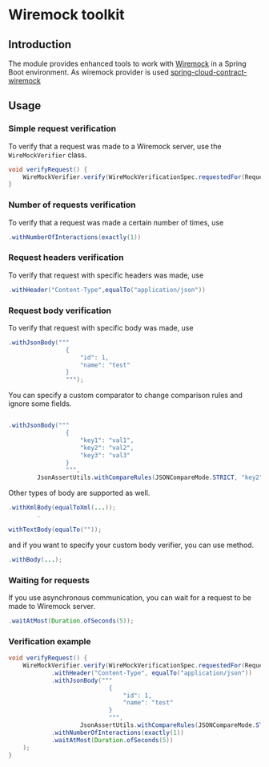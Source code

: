 # Wiremock toolkit

## Introduction

The module provides enhanced tools to work with [Wiremock](http://wiremock.org/) in a Spring Boot environment.
As wiremock provider is
used [spring-cloud-contract-wiremock](http://cloud.spring.io/spring-cloud-contract/spring-cloud-contract.html#_spring_cloud_contract_wiremock)

## Usage

### Simple request verification

To verify that a request was made to a Wiremock server, use the `WireMockVerifier` class.

```java
void verifyRequest() {
    WireMockVerifier.verify(WireMockVerificationSpec.requestedFor(RequestMethod.GET, urlEqualTo("/test")));
}
```

### Number of requests verification

To verify that a request was made a certain number of times, use

```java
.withNumberOfInteractions(exactly(1))
```

### Request headers verification

To verify that request with specific headers was made, use

```java
.withHeader("Content-Type",equalTo("application/json"))
```

### Request body verification

To verify that request with specific body was made, use

```java
.withJsonBody("""
                {
                    "id": 1,
                    "name": "test"
                }
                """);

```

You can specify a custom comparator to change comparison rules and ignore some fields.

```java

.withJsonBody("""
                {
                    "key1": "val1",
                    "key2": "val2",
                    "key3": "val3"
                }
                """,
        JsonAssertUtils.withCompareRules(JSONCompareMode.STRICT, "key2","key3"))

```

Other types of body are supported as well.

```java
.withXmlBody(equalToXml(...));
        .

withTextBody(equalTo(""));
```

and if you want to specify your custom body verifier, you can use method.

```java
.withBody(...);
```

### Waiting for requests

If you use asynchronous communication, you can wait for a request to be made to Wiremock server.

```java
.waitAtMost(Duration.ofSeconds(5));
```

### Verification example

```java
void verifyRequest() {
    WireMockVerifier.verify(WireMockVerificationSpec.requestedFor(RequestMethod.POST, urlEqualTo("/test"))
            .withHeader("Content-Type", equalTo("application/json"))
            .withJsonBody("""
                            {
                                "id": 1,
                                "name": "test"
                            }
                            """,
                    JsonAssertUtils.withCompareRules(JSONCompareMode.STRICT, "id"))
            .withNumberOfInteractions(exactly(1))
            .waitAtMost(Duration.ofSeconds(5))
    );
}
```